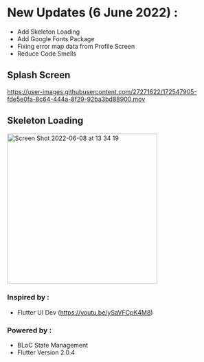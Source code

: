# New Updates (6 June 2022) : 

- Add Skeleton Loading
- Add Google Fonts Package
- Fixing error map data from Profile Screen
- Reduce Code Smells

## Splash Screen

https://user-images.githubusercontent.com/27271622/172547905-fde5e0fa-8c64-444a-8f29-92ba3bd88900.mov

## Skeleton Loading

<img width="349" alt="Screen Shot 2022-06-08 at 13 34 19" src="https://user-images.githubusercontent.com/27271622/172548174-1dc778d6-f493-4fc1-91a8-7a839e6f74b4.png">


### Inspired by : 
- Flutter UI Dev (https://youtu.be/ySaVFCpK4M8)

### Powered by : 
- BLoC State Management
- Flutter Version 2.0.4

